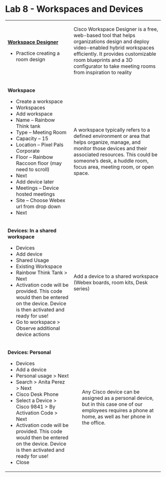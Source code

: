 # Lab 8 - Workspaces and Devices

<table><tbody><tr><td><p><a href="https://www.webex.com/us/en/workspaces/workspace-designer.html"><strong>Workspace Designer</strong></a><strong></strong></p><ul><li>Practice creating a room design</li></ul></td><td><p>Cisco Workspace Designer is a free, web-based tool that helps organizations design and deploy video-enabled hybrid workspaces efficiently. It provides customizable room blueprints and a 3D configurator to take meeting rooms from inspiration to reality</p></td></tr><tr><td><p><strong>Workspace</strong></p><ul><li>Create a workspace</li><li>Workspaces</li><li>Add workspace</li><li>Name – Rainbow Think tank</li><li>Type – Meeting Room</li><li>Capacity – 15</li><li>Location – Pixel Pals Corporate</li><li>Floor – Rainbow Raccoon floor (may need to scroll)</li><li>Next</li><li>Add device later</li><li>Meetings – Device hosted meetings</li><li>Site – Choose Webex url from drop down</li><li>Next</li></ul></td><td><p>A workspace typically refers to a defined environment or area that helps organize, manage, and monitor those devices and their associated resources. This could be someone’s desk, a huddle room, focus area, meeting room, or open space.</p></td></tr><tr><td><p><strong>Devices: In a shared workspace</strong></p><ul><li>Devices</li><li>Add device</li><li>Shared Usage</li><li>Existing Workspace</li><li>Rainbow Think Tank &gt; Next</li><li>Activation code will be provided. This code would then be entered on the device. Device is then activated and ready for use!</li><li>Go to workspace &gt; Observe additional device actions</li></ul></td><td><p>Add a device to a shared workspace (Webex boards, room kits, Desk series)</p></td></tr><tr><td><p><strong>Devices: Personal</strong></p><ul><li>Devices</li><li>Add a device</li><li>Personal usage &gt; Next</li><li>Search &gt; Anita Perez &gt; Next</li><li>Cisco Desk Phone</li><li>Select a Device &gt; Cisco 9841 &gt; By Activation Code &gt; Next</li><li>Activation code will be provided. This code would then be entered on the device. Device is then activated and ready for use!</li><li>Close</li></ul></td><td><ul>Any Cisco device can be assigned as a personal device, but in this case one of our employees requires a phone at home, as well as her phone in the office.</ul></td></tr></tbody></table>
